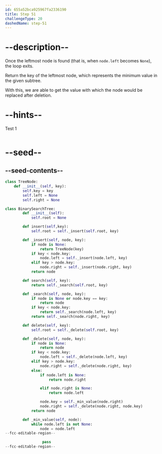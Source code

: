 ```yaml
---
id: 655a52bca925967fa2336190
title: Step 51
challengeType: 20
dashedName: step-51
---
```


# --description--

Once the leftmost node is found (that is, when `node.left` becomes `None`), the loop exits.

Return the key of the leftmost node, which represents the minimum value in the given subtree.

With this, we are able to get the value with which the node would be replaced after deletion.

# --hints--

Test 1

```js

```

# --seed--

## --seed-contents--

```py
class TreeNode:
    def __init__(self, key):
        self.key = key
        self.left = None
        self.right = None

class BinarySearchTree:
        def __init__(self):
            self.root = None

        def insert(self,key):
            self.root = self._insert(self.root, key)

        def _insert(self, node, key):
            if node is None:
                return TreeNode(key)
            if key < node.key:
                node.left = self._insert(node.left, key)
            elif key > node.key:
                node.right = self._insert(node.right, key)
            return node

        def search(self, key):
            return self._search(self.root, key)

        def _search(self, node, key):
            if node is None or node.key == key:
                return node
            if key < node.key:
                return self._search(node.left, key)
            return self._search(node.right, key)

        def delete(self, key):
            self.root = self._delete(self.root, key)

        def _delete(self, node, key):
            if node is None:
                return node
            if key < node.key:
                node.left = self._delete(node.left, key)
            elif key > node.key:
                node.right = self._delete(node.right, key)
            else:
                if node.left is None:
                    return node.right

                elif node.right is None:
                    return node.left

                node.key = self._min_value(node.right)
                node.right = self._delete(node.right, node.key)
            return node

        def _min_value(self, node):
            while node.left is not None:
                node = node.left
--fcc-editable-region--

                 pass
--fcc-editable-region--
```
